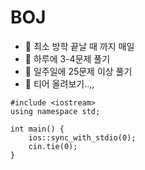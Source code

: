 
 # BOJ 


- 📌 최소 방학 끝날 때 까지 매일
- 📌 하루에 3-4문제 풀기
- 📌 일주일에 25문제 이상 풀기
- 📌 티어 올려보기..,,
```
#include <iostream>
using namespace std;

int main() {
    ios::sync_with_stdio(0);
    cin.tie(0);
}
```
